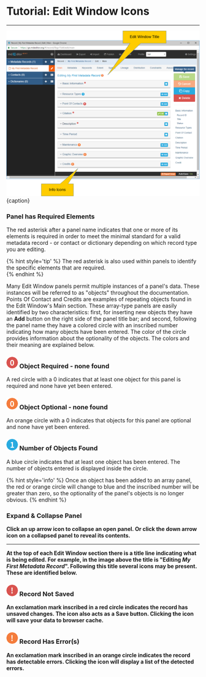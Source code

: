 # Tutorial: Edit Window Icons
---

![Edit Window Icons](/assets/get-started/edit-window-icons.png){caption}

### <i class="fa fa-asterisk required"> </i> Panel has Required Elements

The red asterisk after a panel name indicates that one or more of its elements is required in order to meet the minimal standard for a valid metadata record - or contact or dictionary depending on which record type you are editing.  

{% hint style='tip' %}
  The red asterisk is also used within panels to identify the specific elements that are required.  
{% endhint %}

Many <span class="md-window">Edit Window</span> panels permit multiple instances of a panel's data.  These instances will be referred to as "objects" throughout the documentation.  <span class="md-panel">Points Of Contact</span> and <span class="md-panel">Credits</span> are examples of repeating objects found in the <span class="md-window">Edit Window's</span> <span class="md-section">Main</span> section.  These array-type panels are easily identified by two characteristics: first, for inserting new objects they have an <strong class="btn btn-info btn-xs"> <i class="fa fa-plus"> </i> Add</strong> button on the right side of the panel title bar; and second, following the panel name they have a colored circle with an inscribed number indicating how many objects have been entered. The color of the circle provides information about the optionality of the objects.  The colors and their meaning are explained below.

### ![](/assets/bullets/count-red.png) Object Required - none found 

A red circle with a 0 indicates that at least one object for this panel is required and none have yet been entered.  

### ![](/assets/bullets/count-orange.png) Object Optional - none found 

An orange circle with a 0 indicates that objects for this panel are optional and none have yet been entered.

### ![](/assets/bullets/count-blue.png) Number of Objects Found

A blue circle indicates that at least one object has been entered.  The number of objects entered is displayed inside the circle.  

{% hint style='info' %}
  Once an object has been added to an array panel, the red or orange circle will change to blue and the inscribed number will be greater than zero, so the optionality of the panel's objects is no longer obvious. 
{% endhint %}

### <span><strong class="fa fa-angle-down"> <strong class="fa fa-angle-up"> </span> Expand & Collapse Panel

Click an up arrow icon <strong class="fa fa-angle-up"> </strong> to collapse an open panel.  Or click the down arrow icon <i class="fa fa-angle-down"> </i> on a collapsed panel to reveal its contents. 

---

At the top of each <span class="md-window">Edit Window</span> section there is a title line indicating what is being edited.  For example, in the image above the title is "Editing *My First Metadata Record*".  Following this title several icons may be present.  These are identified below.

### ![](/assets/bullets/bang-red.png) Record Not Saved

An exclamation mark inscribed in a red circle indicates the record has unsaved changes.  The icon also acts as a <strong class="btn btn-success btn-xs"> <i class="fa fa-floppy-o"> </i> Save</strong> button.  Clicking the icon will save your data to browser cache.

### ![](/assets/bullets/bang-orange.png) Record Has Error(s)

An exclamation mark inscribed in an orange circle indicates the record has detectable errors.  Clicking the icon will display a list of the detected errors. 
